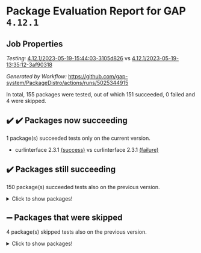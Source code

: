 # Package Evaluation Report for GAP `4.12.1`

## Job Properties

*Testing:* [4.12.1/2023-05-19-15:44:03-3105d826](https://github.com/gap-system/PackageDistro/blob/data/reports/4.12.1/2023-05-19-15:44:03-3105d826) vs [4.12.1/2023-05-19-13:35:12-3af90318](https://github.com/gap-system/PackageDistro/blob/data/reports/4.12.1/2023-05-19-13:35:12-3af90318)

*Generated by Workflow:* https://github.com/gap-system/PackageDistro/actions/runs/5025344915

In total, 155 packages were tested, out of which 151 succeeded, 0 failed and 4 were skipped.

## :heavy_check_mark: :heavy_check_mark: Packages now succeeding

1 package(s) succeeded tests only on the current version.
- curlinterface 2.3.1 [(success)](https://github.com/gap-system/PackageDistro/actions/runs/5025344915/jobs/9012551359) vs curlinterface 2.3.1 [(failure)](https://github.com/gap-system/PackageDistro/actions/runs/5024599584/jobs/9010775926)

## :heavy_check_mark: Packages still succeeding

150 package(s) succeeded tests also on the previous version.
<details><summary>Click to show packages!</summary>

- 4ti2interface 2023.02-04 [(success)](https://github.com/gap-system/PackageDistro/actions/runs/5025344915/jobs/9012547600)
- ace 5.6.2 [(success)](https://github.com/gap-system/PackageDistro/actions/runs/5025344915/jobs/9012547733)
- aclib 1.3.2 [(success)](https://github.com/gap-system/PackageDistro/actions/runs/5025344915/jobs/9012547842)
- agt 0.3.1 [(success)](https://github.com/gap-system/PackageDistro/actions/runs/5025344915/jobs/9012547995)
- alnuth 3.2.1 [(success)](https://github.com/gap-system/PackageDistro/actions/runs/5025344915/jobs/9012548176)
- anupq 3.3.0 [(success)](https://github.com/gap-system/PackageDistro/actions/runs/5025344915/jobs/9012548313)
- atlasrep 2.1.6 [(success)](https://github.com/gap-system/PackageDistro/actions/runs/5025344915/jobs/9012548440)
- autodoc 2022.10.20 [(success)](https://github.com/gap-system/PackageDistro/actions/runs/5025344915/jobs/9012548551)
- automata 1.15 [(success)](https://github.com/gap-system/PackageDistro/actions/runs/5025344915/jobs/9012548672)
- automgrp 1.3.2 [(success)](https://github.com/gap-system/PackageDistro/actions/runs/5025344915/jobs/9012548813)
- autpgrp 1.11 [(success)](https://github.com/gap-system/PackageDistro/actions/runs/5025344915/jobs/9012548920)
- cap 2023.05-11 [(success)](https://github.com/gap-system/PackageDistro/actions/runs/5025344915/jobs/9012549046)
- caratinterface 2.3.5 [(success)](https://github.com/gap-system/PackageDistro/actions/runs/5025344915/jobs/9012549206)
- cddinterface 2022.11.01 [(success)](https://github.com/gap-system/PackageDistro/actions/runs/5025344915/jobs/9012549330)
- circle 1.6.6 [(success)](https://github.com/gap-system/PackageDistro/actions/runs/5025344915/jobs/9012549441)
- classicpres 1.22 [(success)](https://github.com/gap-system/PackageDistro/actions/runs/5025344915/jobs/9012549578)
- cohomolo 1.6.11 [(success)](https://github.com/gap-system/PackageDistro/actions/runs/5025344915/jobs/9012549743)
- congruence 1.2.5 [(success)](https://github.com/gap-system/PackageDistro/actions/runs/5025344915/jobs/9012549889)
- corelg 1.56 [(success)](https://github.com/gap-system/PackageDistro/actions/runs/5025344915/jobs/9012550363)
- crime 1.6 [(success)](https://github.com/gap-system/PackageDistro/actions/runs/5025344915/jobs/9012550479)
- crisp 1.4.6 [(success)](https://github.com/gap-system/PackageDistro/actions/runs/5025344915/jobs/9012550607)
- crypting 0.10.4 [(success)](https://github.com/gap-system/PackageDistro/actions/runs/5025344915/jobs/9012550726)
- cryst 4.1.26 [(success)](https://github.com/gap-system/PackageDistro/actions/runs/5025344915/jobs/9012550854)
- crystcat 1.1.10 [(success)](https://github.com/gap-system/PackageDistro/actions/runs/5025344915/jobs/9012550979)
- ctbllib 1.3.6 [(success)](https://github.com/gap-system/PackageDistro/actions/runs/5025344915/jobs/9012551128)
- cubefree 1.19 [(success)](https://github.com/gap-system/PackageDistro/actions/runs/5025344915/jobs/9012551252)
- cvec 2.8.1 [(success)](https://github.com/gap-system/PackageDistro/actions/runs/5025344915/jobs/9012551519)
- datastructures 0.3.0 [(success)](https://github.com/gap-system/PackageDistro/actions/runs/5025344915/jobs/9012551675)
- deepthought 1.0.6 [(success)](https://github.com/gap-system/PackageDistro/actions/runs/5025344915/jobs/9012551825)
- design 1.8 [(success)](https://github.com/gap-system/PackageDistro/actions/runs/5025344915/jobs/9012552016)
- difsets 2.3.1 [(success)](https://github.com/gap-system/PackageDistro/actions/runs/5025344915/jobs/9012552172)
- digraphs 1.6.2 [(success)](https://github.com/gap-system/PackageDistro/actions/runs/5025344915/jobs/9012552301)
- edim 1.3.7 [(success)](https://github.com/gap-system/PackageDistro/actions/runs/5025344915/jobs/9012552457)
- example 4.3.4 [(success)](https://github.com/gap-system/PackageDistro/actions/runs/5025344915/jobs/9012552610)
- examplesforhomalg 2023.02-04 [(success)](https://github.com/gap-system/PackageDistro/actions/runs/5025344915/jobs/9012552739)
- factint 1.6.3 [(success)](https://github.com/gap-system/PackageDistro/actions/runs/5025344915/jobs/9012552875)
- ferret 1.0.9 [(success)](https://github.com/gap-system/PackageDistro/actions/runs/5025344915/jobs/9012553030)
- fga 1.5.0 [(success)](https://github.com/gap-system/PackageDistro/actions/runs/5025344915/jobs/9012553192)
- fining 1.5.5 [(success)](https://github.com/gap-system/PackageDistro/actions/runs/5025344915/jobs/9012553320)
- float 1.0.3 [(success)](https://github.com/gap-system/PackageDistro/actions/runs/5025344915/jobs/9012553447)
- format 1.4.3 [(success)](https://github.com/gap-system/PackageDistro/actions/runs/5025344915/jobs/9012553572)
- forms 1.2.9 [(success)](https://github.com/gap-system/PackageDistro/actions/runs/5025344915/jobs/9012553693)
- fplsa 1.2.6 [(success)](https://github.com/gap-system/PackageDistro/actions/runs/5025344915/jobs/9012553818)
- fr 2.4.12 [(success)](https://github.com/gap-system/PackageDistro/actions/runs/5025344915/jobs/9012553974)
- francy 2.0.3 [(success)](https://github.com/gap-system/PackageDistro/actions/runs/5025344915/jobs/9012554134)
- fwtree 1.3 [(success)](https://github.com/gap-system/PackageDistro/actions/runs/5025344915/jobs/9012554267)
- gapdoc 1.6.6 [(success)](https://github.com/gap-system/PackageDistro/actions/runs/5025344915/jobs/9012554402)
- gauss 2023.02-04 [(success)](https://github.com/gap-system/PackageDistro/actions/runs/5025344915/jobs/9012554532)
- gaussforhomalg 2023.02-04 [(success)](https://github.com/gap-system/PackageDistro/actions/runs/5025344915/jobs/9012554658)
- gbnp 1.0.5 [(success)](https://github.com/gap-system/PackageDistro/actions/runs/5025344915/jobs/9012554781)
- generalizedmorphismsforcap 2023.03-01 [(success)](https://github.com/gap-system/PackageDistro/actions/runs/5025344915/jobs/9012554891)
- genss 1.6.8 [(success)](https://github.com/gap-system/PackageDistro/actions/runs/5025344915/jobs/9012555004)
- gradedmodules 2023.02-04 [(success)](https://github.com/gap-system/PackageDistro/actions/runs/5025344915/jobs/9012555112)
- gradedringforhomalg 2023.02-04 [(success)](https://github.com/gap-system/PackageDistro/actions/runs/5025344915/jobs/9012555210)
- grape 4.9.0 [(success)](https://github.com/gap-system/PackageDistro/actions/runs/5025344915/jobs/9012555308)
- groupoids 1.73 [(success)](https://github.com/gap-system/PackageDistro/actions/runs/5025344915/jobs/9012555421)
- grpconst 2.6.4 [(success)](https://github.com/gap-system/PackageDistro/actions/runs/5025344915/jobs/9012555538)
- guarana 0.96.3 [(success)](https://github.com/gap-system/PackageDistro/actions/runs/5025344915/jobs/9012555685)
- guava 3.18 [(success)](https://github.com/gap-system/PackageDistro/actions/runs/5025344915/jobs/9012555845)
- hap 1.55 [(success)](https://github.com/gap-system/PackageDistro/actions/runs/5025344915/jobs/9012555975)
- hapcryst 0.1.15 [(success)](https://github.com/gap-system/PackageDistro/actions/runs/5025344915/jobs/9012556082)
- hecke 1.5.3 [(success)](https://github.com/gap-system/PackageDistro/actions/runs/5025344915/jobs/9012556208)
- help 3.5 [(success)](https://github.com/gap-system/PackageDistro/actions/runs/5025344915/jobs/9012556330)
- homalg 2023.02-05 [(success)](https://github.com/gap-system/PackageDistro/actions/runs/5025344915/jobs/9012556441)
- homalgtocas 2023.02-04 [(success)](https://github.com/gap-system/PackageDistro/actions/runs/5025344915/jobs/9012556578)
- idrel 2.45 [(success)](https://github.com/gap-system/PackageDistro/actions/runs/5025344915/jobs/9012556720)
- images 1.3.1 [(success)](https://github.com/gap-system/PackageDistro/actions/runs/5025344915/jobs/9012556853)
- intpic 0.3.0 [(success)](https://github.com/gap-system/PackageDistro/actions/runs/5025344915/jobs/9012556998)
- io 4.8.1 [(success)](https://github.com/gap-system/PackageDistro/actions/runs/5025344915/jobs/9012557140)
- io_forhomalg 2023.02-04 [(success)](https://github.com/gap-system/PackageDistro/actions/runs/5025344915/jobs/9012557275)
- irredsol 1.4.4 [(success)](https://github.com/gap-system/PackageDistro/actions/runs/5025344915/jobs/9012557418)
- json 2.1.1 [(success)](https://github.com/gap-system/PackageDistro/actions/runs/5025344915/jobs/9012557566)
- jupyterkernel 1.5.0 [(success)](https://github.com/gap-system/PackageDistro/actions/runs/5025344915/jobs/9012557688)
- jupyterviz 1.5.6 [(success)](https://github.com/gap-system/PackageDistro/actions/runs/5025344915/jobs/9012557815)
- kan 1.35 [(success)](https://github.com/gap-system/PackageDistro/actions/runs/5025344915/jobs/9012557955)
- kbmag 1.5.11 [(success)](https://github.com/gap-system/PackageDistro/actions/runs/5025344915/jobs/9012558077)
- laguna 3.9.6 [(success)](https://github.com/gap-system/PackageDistro/actions/runs/5025344915/jobs/9012558206)
- liealgdb 2.2.1 [(success)](https://github.com/gap-system/PackageDistro/actions/runs/5025344915/jobs/9012558335)
- liepring 2.8 [(success)](https://github.com/gap-system/PackageDistro/actions/runs/5025344915/jobs/9012558482)
- liering 2.4.2 [(success)](https://github.com/gap-system/PackageDistro/actions/runs/5025344915/jobs/9012558597)
- linearalgebraforcap 2023.05-03 [(success)](https://github.com/gap-system/PackageDistro/actions/runs/5025344915/jobs/9012558716)
- localizeringforhomalg 2023.02-04 [(success)](https://github.com/gap-system/PackageDistro/actions/runs/5025344915/jobs/9012558851)
- loops 3.4.3 [(success)](https://github.com/gap-system/PackageDistro/actions/runs/5025344915/jobs/9012558976)
- lpres 1.0.3 [(success)](https://github.com/gap-system/PackageDistro/actions/runs/5025344915/jobs/9012559123)
- majoranaalgebras 1.5.1 [(success)](https://github.com/gap-system/PackageDistro/actions/runs/5025344915/jobs/9012559287)
- mapclass 1.4.6 [(success)](https://github.com/gap-system/PackageDistro/actions/runs/5025344915/jobs/9012559439)
- matgrp 0.70 [(success)](https://github.com/gap-system/PackageDistro/actions/runs/5025344915/jobs/9012559583)
- matricesforhomalg 2023.02-04 [(success)](https://github.com/gap-system/PackageDistro/actions/runs/5025344915/jobs/9012559718)
- modisom 2.5.4 [(success)](https://github.com/gap-system/PackageDistro/actions/runs/5025344915/jobs/9012559842)
- modulepresentationsforcap 2023.05-01 [(success)](https://github.com/gap-system/PackageDistro/actions/runs/5025344915/jobs/9012559979)
- modules 2023.02-04 [(success)](https://github.com/gap-system/PackageDistro/actions/runs/5025344915/jobs/9012560114)
- monoidalcategories 2023.05-03 [(success)](https://github.com/gap-system/PackageDistro/actions/runs/5025344915/jobs/9012560244)
- nconvex 2022.09-01 [(success)](https://github.com/gap-system/PackageDistro/actions/runs/5025344915/jobs/9012560373)
- nilmat 1.4.2 [(success)](https://github.com/gap-system/PackageDistro/actions/runs/5025344915/jobs/9012560513)
- nock 1.5 [(success)](https://github.com/gap-system/PackageDistro/actions/runs/5025344915/jobs/9012560658)
- normalizinterface 1.3.5 [(success)](https://github.com/gap-system/PackageDistro/actions/runs/5025344915/jobs/9012560825)
- nq 2.5.10 [(success)](https://github.com/gap-system/PackageDistro/actions/runs/5025344915/jobs/9012560999)
- numericalsgps 1.3.1 [(success)](https://github.com/gap-system/PackageDistro/actions/runs/5025344915/jobs/9012561127)
- openmath 11.5.3 [(success)](https://github.com/gap-system/PackageDistro/actions/runs/5025344915/jobs/9012561261)
- orb 4.9.0 [(success)](https://github.com/gap-system/PackageDistro/actions/runs/5025344915/jobs/9012561401)
- packagemanager 1.4.1 [(success)](https://github.com/gap-system/PackageDistro/actions/runs/5025344915/jobs/9012561546)
- patternclass 2.4.3 [(success)](https://github.com/gap-system/PackageDistro/actions/runs/5025344915/jobs/9012561675)
- permut 2.0.4 [(success)](https://github.com/gap-system/PackageDistro/actions/runs/5025344915/jobs/9012561811)
- polenta 1.3.10 [(success)](https://github.com/gap-system/PackageDistro/actions/runs/5025344915/jobs/9012561935)
- polymaking 0.8.6 [(success)](https://github.com/gap-system/PackageDistro/actions/runs/5025344915/jobs/9012562066)
- primgrp 3.4.4 [(success)](https://github.com/gap-system/PackageDistro/actions/runs/5025344915/jobs/9012562205)
- profiling 2.5.2 [(success)](https://github.com/gap-system/PackageDistro/actions/runs/5025344915/jobs/9012562335)
- qpa 1.34 [(success)](https://github.com/gap-system/PackageDistro/actions/runs/5025344915/jobs/9012562450)
- quagroup 1.8.3 [(success)](https://github.com/gap-system/PackageDistro/actions/runs/5025344915/jobs/9012562569)
- radiroot 2.9 [(success)](https://github.com/gap-system/PackageDistro/actions/runs/5025344915/jobs/9012562703)
- rcwa 4.7.1 [(success)](https://github.com/gap-system/PackageDistro/actions/runs/5025344915/jobs/9012562862)
- rds 1.8 [(success)](https://github.com/gap-system/PackageDistro/actions/runs/5025344915/jobs/9012562980)
- recog 1.4.2 [(success)](https://github.com/gap-system/PackageDistro/actions/runs/5025344915/jobs/9012563120)
- repndecomp 1.3.0 [(success)](https://github.com/gap-system/PackageDistro/actions/runs/5025344915/jobs/9012563249)
- repsn 3.1.1 [(success)](https://github.com/gap-system/PackageDistro/actions/runs/5025344915/jobs/9012563390)
- resclasses 4.7.3 [(success)](https://github.com/gap-system/PackageDistro/actions/runs/5025344915/jobs/9012563514)
- ringsforhomalg 2023.02-05 [(success)](https://github.com/gap-system/PackageDistro/actions/runs/5025344915/jobs/9012563641)
- sco 2023.02-04 [(success)](https://github.com/gap-system/PackageDistro/actions/runs/5025344915/jobs/9012563780)
- scscp 2.4.1 [(success)](https://github.com/gap-system/PackageDistro/actions/runs/5025344915/jobs/9012563907)
- semigroups 5.2.1 [(success)](https://github.com/gap-system/PackageDistro/actions/runs/5025344915/jobs/9012564030)
- sglppow 2.3 [(success)](https://github.com/gap-system/PackageDistro/actions/runs/5025344915/jobs/9012564194)
- sgpviz 0.999.5 [(success)](https://github.com/gap-system/PackageDistro/actions/runs/5025344915/jobs/9012564352)
- simpcomp 2.1.14 [(success)](https://github.com/gap-system/PackageDistro/actions/runs/5025344915/jobs/9012564494)
- singular 2023.02.09 [(success)](https://github.com/gap-system/PackageDistro/actions/runs/5025344915/jobs/9012564634)
- sl2reps 1.1 [(success)](https://github.com/gap-system/PackageDistro/actions/runs/5025344915/jobs/9012564746)
- sla 1.5.3 [(success)](https://github.com/gap-system/PackageDistro/actions/runs/5025344915/jobs/9012564883)
- smallgrp 1.5.2 [(success)](https://github.com/gap-system/PackageDistro/actions/runs/5025344915/jobs/9012565015)
- smallsemi 0.6.13 [(success)](https://github.com/gap-system/PackageDistro/actions/runs/5025344915/jobs/9012565153)
- sonata 2.9.6 [(success)](https://github.com/gap-system/PackageDistro/actions/runs/5025344915/jobs/9012565295)
- sophus 1.27 [(success)](https://github.com/gap-system/PackageDistro/actions/runs/5025344915/jobs/9012565462)
- spinsym 1.5.2 [(success)](https://github.com/gap-system/PackageDistro/actions/runs/5025344915/jobs/9012565593)
- standardff 0.9.4 [(success)](https://github.com/gap-system/PackageDistro/actions/runs/5025344915/jobs/9012565729)
- symbcompcc 1.3.2 [(success)](https://github.com/gap-system/PackageDistro/actions/runs/5025344915/jobs/9012565866)
- thelma 1.3 [(success)](https://github.com/gap-system/PackageDistro/actions/runs/5025344915/jobs/9012566020)
- tomlib 1.2.9 [(success)](https://github.com/gap-system/PackageDistro/actions/runs/5025344915/jobs/9012566166)
- toolsforhomalg 2023.05-01 [(success)](https://github.com/gap-system/PackageDistro/actions/runs/5025344915/jobs/9012566372)
- toric 1.9.5 [(success)](https://github.com/gap-system/PackageDistro/actions/runs/5025344915/jobs/9012566510)
- toricvarieties 2022.07.13 [(success)](https://github.com/gap-system/PackageDistro/actions/runs/5025344915/jobs/9012566662)
- transgrp 3.6.4 [(success)](https://github.com/gap-system/PackageDistro/actions/runs/5025344915/jobs/9012566784)
- ugaly 4.0.3 [(success)](https://github.com/gap-system/PackageDistro/actions/runs/5025344915/jobs/9012566918)
- unipot 1.5 [(success)](https://github.com/gap-system/PackageDistro/actions/runs/5025344915/jobs/9012567070)
- unitlib 4.2.0 [(success)](https://github.com/gap-system/PackageDistro/actions/runs/5025344915/jobs/9012567205)
- utils 0.82 [(success)](https://github.com/gap-system/PackageDistro/actions/runs/5025344915/jobs/9012567325)
- uuid 0.7 [(success)](https://github.com/gap-system/PackageDistro/actions/runs/5025344915/jobs/9012567458)
- walrus 0.9991 [(success)](https://github.com/gap-system/PackageDistro/actions/runs/5025344915/jobs/9012567606)
- wedderga 4.10.4 [(success)](https://github.com/gap-system/PackageDistro/actions/runs/5025344915/jobs/9012567745)
- xmod 2.91 [(success)](https://github.com/gap-system/PackageDistro/actions/runs/5025344915/jobs/9012567882)
- xmodalg 1.23 [(success)](https://github.com/gap-system/PackageDistro/actions/runs/5025344915/jobs/9012568038)
- yangbaxter 0.10.3 [(success)](https://github.com/gap-system/PackageDistro/actions/runs/5025344915/jobs/9012568185)
- zeromqinterface 0.14 [(success)](https://github.com/gap-system/PackageDistro/actions/runs/5025344915/jobs/9012568321)
</details>

## :heavy_minus_sign: Packages that were skipped

4 package(s) skipped tests also on the previous version.
<details><summary>Click to show packages!</summary>

- browse 1.8.21 [(skipped)](https://github.com/gap-system/PackageDistro/actions/runs/5025344915/jobs/9012179971)
- itc 1.5.1 [(skipped)](https://github.com/gap-system/PackageDistro/actions/runs/5025344915/jobs/9012179971)
- polycyclic 2.16 [(skipped)](https://github.com/gap-system/PackageDistro/actions/runs/5025344915/jobs/9012179971)
- xgap 4.31 [(skipped)](https://github.com/gap-system/PackageDistro/actions/runs/5025344915/jobs/9012179971)
</details>


